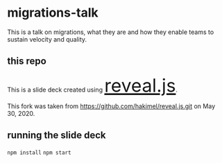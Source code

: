 # migrations-talk
This is a talk on migrations, what they are and how they enable teams to sustain  velocity and quality.

## this repo
This is a slide deck created using <a href="https://revealjs.com/installation" style="font-size: 3em;">reveal.js</a>.

This fork was taken from https://github.com/hakimel/reveal.js.git on May 30, 2020.

## running the slide deck

`npm install`
`npm start`